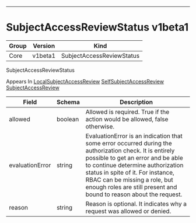 

-----------
# SubjectAccessReviewStatus v1beta1



Group        | Version     | Kind
------------ | ---------- | -----------
Core | v1beta1 | SubjectAccessReviewStatus







SubjectAccessReviewStatus

<aside class="notice">
Appears In <a href="#localsubjectaccessreview-v1beta1">LocalSubjectAccessReview</a> <a href="#selfsubjectaccessreview-v1beta1">SelfSubjectAccessReview</a> <a href="#subjectaccessreview-v1beta1">SubjectAccessReview</a> </aside>

Field        | Schema     | Description
------------ | ---------- | -----------
allowed | boolean | Allowed is required.  True if the action would be allowed, false otherwise.
evaluationError | string | EvaluationError is an indication that some error occurred during the authorization check. It is entirely possible to get an error and be able to continue determine authorization status in spite of it. For instance, RBAC can be missing a role, but enough roles are still present and bound to reason about the request.
reason | string | Reason is optional.  It indicates why a request was allowed or denied.






